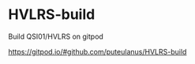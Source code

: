 # HVLRS-build
Build QSI01/HVLRS on gitpod

<a href="https://gitpod.io/#github.com/puteulanus/HVLRS-build" target="_blank">https://gitpod.io/#github.com/puteulanus/HVLRS-build</a>
